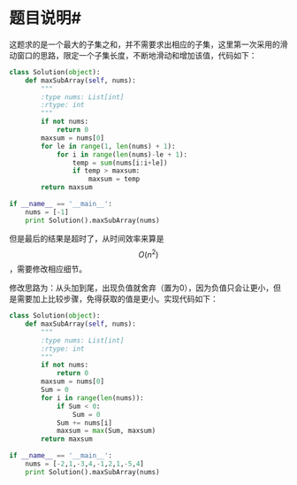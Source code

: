 # 题目说明#

这题求的是一个最大的子集之和，并不需要求出相应的子集，这里第一次采用的滑动窗口的思路，限定一个子集长度，不断地滑动和增加该值，代码如下：

```python
class Solution(object):
    def maxSubArray(self, nums):
        """
        :type nums: List[int]
        :rtype: int
        """
        if not nums:
            return 0
        maxsum = nums[0]
        for le in range(1, len(nums) + 1):
            for i in range(len(nums)-le + 1):
                temp = sum(nums[i:i+le])
                if temp > maxsum:
                    maxsum = temp
        return maxsum
    
if __name__ == '__main__':
    nums = [-1]
    print Solution().maxSubArray(nums)
```

但是最后的结果是超时了，从时间效率来算是$$O(n^2)$$，需要修改相应细节。

修改思路为：从头加到尾，出现负值就舍弃（置为0），因为负值只会让更小，但是需要加上比较步骤，免得获取的值是更小。实现代码如下：

```python
class Solution(object):
    def maxSubArray(self, nums):
        """
        :type nums: List[int]
        :rtype: int
        """
        if not nums:
            return 0
        maxsum = nums[0]
        Sum = 0
        for i in range(len(nums)):
            if Sum < 0:
                Sum = 0
            Sum += nums[i]
            maxsum = max(Sum, maxsum)
        return maxsum
    
if __name__ == '__main__':
    nums = [-2,1,-3,4,-1,2,1,-5,4]
    print Solution().maxSubArray(nums)
```

